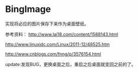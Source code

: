 # BingImage
实现将必应的图片保存下来作为桌面壁纸。

参考资料：
http://www.lai18.com/content/1588143.html

http://www.linuxidc.com/Linux/2011-12/48525.htm

http://www.cnblogs.com/fnng/p/3576154.html

update:发现BUG，更换桌面之后，重启之后桌面就变回之前的了。
